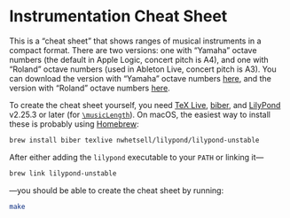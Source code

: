 # Instrumentation Cheat Sheet

This is a “cheat sheet” that shows ranges of musical instruments in a compact format.
There are two versions:
one with “Yamaha” octave numbers (the default in Apple Logic, concert pitch is A4),
and one with “Roland” octave numbers (used in Ableton Live, concert pitch is A3).
You can download the version with “Yamaha” octave numbers
[here](https://github.com/nwhetsell/instrumentation-cheat-sheet/releases/download/v9/instrumentation-cheat-sheet-a4-concert.pdf),
and the version with “Roland” octave numbers
[here](https://github.com/nwhetsell/instrumentation-cheat-sheet/releases/download/v9/instrumentation-cheat-sheet-a3-concert.pdf).

To create the cheat sheet yourself, you need
[TeX Live](https://tug.org/texlive/),
[biber](https://sourceforge.net/projects/biblatex-biber/), and
[LilyPond](https://lilypond.org) v2.25.3 or later
(for [`\musicLength`](https://gitlab.com/lilypond/lilypond/-/commit/8c34733e3173649f7e66cbb07ce03225ca33c0e1)).
On macOS, the easiest way to install these is probably using [Homebrew](https://brew.sh):

```sh
brew install biber texlive nwhetsell/lilypond/lilypond-unstable
```

After either adding the `lilypond` executable to your `PATH` or linking it—

```sh
brew link lilypond-unstable
```

—you should be able to create the cheat sheet by running:

```sh
make
```
